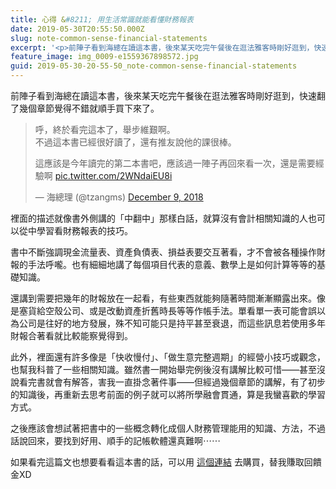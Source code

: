 ```yaml
---
title: 心得 &#8211; 用生活常識就能看懂財務報表
date: 2019-05-30T20:55:50.000Z
slug: note-common-sense-financial-statements
excerpt: '<p>前陣子看到海總在讀這本書，後來某天吃完午餐後在逛法雅客時剛好逛到，快速翻了幾個章節覺得不錯就順手買下來了。 裡&#8230;</p> '
feature_image: img_0009-e1559367898572.jpg
guid: 2019-05-30-20-55-50_note-common-sense-financial-statements
---
```

前陣子看到海總在讀這本書，後來某天吃完午餐後在逛法雅客時剛好逛到，快速翻了幾個章節覺得不錯就順手買下來了。

> 呼，終於看完這本了，舉步維艱啊。  
> 不過這本書已經很好讀了，還有推友說他的課很棒。  
>   
> 這應該是今年讀完的第二本書吧，應該過一陣子再回來看一次，還是需要經驗啊 [pic.twitter.com/2WNdaiEU8i](https://t.co/2WNdaiEU8i)
> 
> — 海總理 (@tzangms) [December 9, 2018](https://twitter.com/tzangms/status/1071802849800024064?ref_src=twsrc%5Etfw)

裡面的描述就像書外側講的「中翻中」那樣白話，就算沒有會計相關知識的人也可以從中學習看財務報表的技巧。

書中不斷強調現金流量表、資產負債表、損益表要交互著看，才不會被各種操作財報的手法呼嚨。也有細細地講了每個項目代表的意義、數學上是如何計算等等的基礎知識。

還講到需要把幾年的財報放在一起看，有些東西就能夠隨著時間漸漸顯露出來。像是塞貨給空殼公司、或是改動資產折舊時長等等作帳手法。單看單一表可能會誤以為公司是往好的地方發展，殊不知可能只是持平甚至衰退，而這些訊息若使用多年財報合著看就比較能察覺得到。

此外，裡面還有許多像是「快收慢付」、「做生意完整週期」的經營小技巧或觀念，也幫我科普了一些相關知識。雖然書一開始舉完例後沒有講解比較可惜——甚至沒說看完書就會有解答，害我一直掛念著件事——但經過幾個章節的講解，有了初步的知識後，再重新去思考前面的例子就可以將所學融會貫通，算是我蠻喜歡的學習方式。

之後應該會想試著把書中的一些概念轉化成個人財務管理能用的知識、方法，不過話說回來，要找到好用、順手的記帳軟體還真難啊⋯⋯

如果看完這篇文也想要看看這本書的話，可以用 [這個連結](https://www.books.com.tw/exep/assp.php/wildsky/products/0010704573?utm_source=wildsky&utm_medium=ap-books&utm_content=recommend&utm_campaign=ap-201907) 去購買，替我賺取回饋金XD
